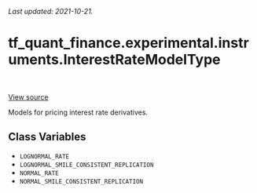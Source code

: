 <!--
This file is generated by a tool. Do not edit directly.
For open-source contributions the docs will be updated automatically.
-->

*Last updated: 2021-10-21.*

<div itemscope itemtype="http://developers.google.com/ReferenceObject">
<meta itemprop="name" content="tf_quant_finance.experimental.instruments.InterestRateModelType" />
<meta itemprop="path" content="Stable" />
<meta itemprop="property" content="LOGNORMAL_RATE"/>
<meta itemprop="property" content="LOGNORMAL_SMILE_CONSISTENT_REPLICATION"/>
<meta itemprop="property" content="NORMAL_RATE"/>
<meta itemprop="property" content="NORMAL_SMILE_CONSISTENT_REPLICATION"/>
</div>

# tf_quant_finance.experimental.instruments.InterestRateModelType

<!-- Insert buttons and diff -->

<table class="tfo-notebook-buttons tfo-api" align="left">
</table>

<a target="_blank" href="https://github.com/google/tf-quant-finance/blob/master/tf_quant_finance/experimental/instruments/rates_common.py">View source</a>



Models for pricing interest rate derivatives.

<!-- Placeholder for "Used in" -->


## Class Variables

* `LOGNORMAL_RATE` <a id="LOGNORMAL_RATE"></a>
* `LOGNORMAL_SMILE_CONSISTENT_REPLICATION` <a id="LOGNORMAL_SMILE_CONSISTENT_REPLICATION"></a>
* `NORMAL_RATE` <a id="NORMAL_RATE"></a>
* `NORMAL_SMILE_CONSISTENT_REPLICATION` <a id="NORMAL_SMILE_CONSISTENT_REPLICATION"></a>
